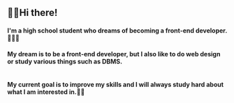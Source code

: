 ## 🖐🏻Hi there!

#### I'm a high school student who dreams of becoming a front-end developer.👨🏻‍🎓
#### My dream is to be a front-end developer, but I also like to do web design or study various things such as DBMS.<br/><br/>

#### My current goal is to improve my skills and I will always study hard about what I am interested in.✍🏻<br/>
